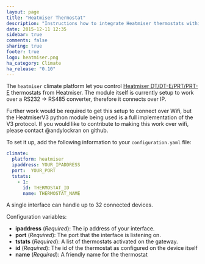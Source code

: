 ```yaml
---
layout: page
title: "Heatmiser Thermostat"
description: "Instructions how to integrate Heatmiser thermostats within Home Assistant."
date: 2015-12-11 12:35
sidebar: true
comments: false
sharing: true
footer: true
logo: heatmiser.png
ha_category: Climate
ha_release: "0.10"
---
```



The `heatmiser` climate platform let you control [Heatmiser DT/DT-E/PRT/PRT-E](http://www.heatmisershop.co.uk/heatmiser-slimline-programmable-room-thermostat/) thermostats from Heatmiser.  The module itself is currently setup to work over a RS232 -> RS485 converter, therefore it connects over IP.

Further work would be required to get this setup to connect over Wifi, but the HeatmiserV3 python module being used is a full implementation of the V3 protocol.  If you would like to contribute to making this work over wifi, please contact @andylockran on github.

To set it up, add the following information to your `configuration.yaml` file:

```yaml
climate:
  platform: heatmiser
  ipaddress: YOUR_IPADDRESS
  port:  YOUR_PORT
  tstats:
    - 1:
      id: THERMOSTAT_ID
      name: THERMOSTAT_NAME
```

A single interface can handle up to 32 connected devices.

Configuration variables:

- **ipaddress** (*Required*): The ip address of your interface.
- **port** (*Required*): The port that the interface is listening on.
- **tstats** (*Required*): A list of thermostats activated on the gateway.
- **id** (*Required*): The id of the thermostat as configured on the device itself
- **name** (*Required*): A friendly name for the thermostat
